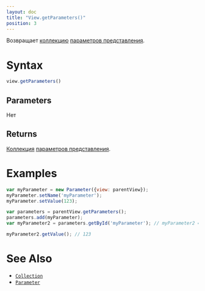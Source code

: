 ```yaml
---
layout: doc
title: "View.getParameters()"
position: 3
---
```


Возвращает [коллекцию](../../../Collection/) [параметров представления](../../../Parameters/).

# Syntax

```js
view.getParameters()
```

## Parameters

Нет

## Returns

[Коллекция](../../../Collection/) [параметров представления](../../../Parameters/).

# Examples

```js
var myParameter = new Parameter({view: parentView});
myParameter.setName('myParameter');
myParameter.setValue(123);

var parameters = parentView.getParameters();
parameters.add(myParameter);
var myParameter2 = parameters.getById('myParameter'); // myParameter2 === myParameter

myParameter2.getValue(); // 123
```

# See Also

* [`Collection`](../../../Collection/)
* [`Parameter`](../../../Parameters/)
